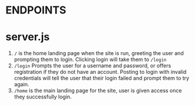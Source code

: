 # ENDPOINTS

# server.js

1. `/` is the home landing page when the site is run, greeting the user and prompting them to login.  Clicking login will take them to `/login`
2. `/login` Prompts the user for a username and password, or offers registration if they do not have an account.  Posting to login with invalid credentials will tell the user that their login failed and prompt them to try again.
3. `/home` is the main landing page for the site, user is given access once they successfully login.
